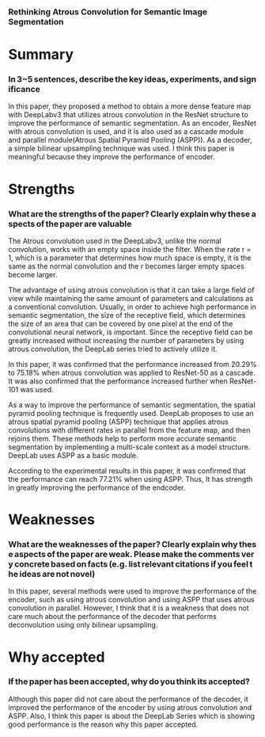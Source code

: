### Rethinking Atrous Convolution for Semantic Image Segmentation
# Summary

### In 3~5 sentences, describe the key ideas, experiments, and significance

In this paper, they proposed a method to obtain a more dense feature map with DeepLabv3 that utilizes atrous convolution in the ResNet structure to improve the performance of semantic segmentation. As an encoder, ResNet with atrous convolution is used, and it is also used as a cascade module and parallel module(Atrous Spatial Pyramid Pooling (ASPP)). As a decoder, a simple bilinear upsampling technique was used. I think this paper is meaningful because they improve the performance of encoder.


# Strengths

### What are the strengths of the paper? Clearly explain why these aspects of the paper are valuable

The Atrous convolution used in the DeepLabv3, unlike the normal convolution, works with an empty space inside the filter. When the rate r = 1, which is a parameter that determines how much space is empty, it is the same as the normal convolution and the r becomes larger empty spaces become larger.

The advantage of using atrous convolution is that it can take a large field of view while maintaining the same amount of parameters and calculations as a conventional convolution. Usually, in order to achieve high performance in semantic segmentation, the size of the receptive field, which determines the size of an area that can be covered by one pixel at the end of the convolutional neural network, is important. Since the receptive field can be greatly increased without increasing the number of parameters by using atrous convolution, the DeepLab series tried to actively utilize it.

In this paper, it was confirmed that the performance increased from 20.29% to 75.18% when atrous convolution was applied to ResNet-50 as a cascade. It was also confirmed that the performance increased further when ResNet-101 was used.

As a way to improve the performance of semantic segmentation, the spatial pyramid pooling technique is frequently used. DeepLab proposes to use an atrous spatial pyramid pooling (ASPP) technique that applies atrous convolutions with different rates in parallel from the feature map, and then rejoins them. These methods help to perform more accurate semantic segmentation by implementing a multi-scale context as a model structure. DeepLab uses ASPP as a basic module.

According to the experimental results in this paper, it was confirmed that the performance can reach 77.21% when using ASPP. Thus, It has strength in greatly improving the performance of the endcoder.


# Weaknesses

### What are the weaknesses of the paper? Clearly explain why these aspects of the paper are weak. Please make the comments very concrete based on facts (e.g. list relevant citations if you feel the ideas are not novel)

In this paper, several methods were used to improve the performance of the encoder, such as using atrous convolution and using ASPP that uses atrous convolution in parallel. However, I think that it is a weakness that does not care much about the performance of the decoder that performs deconvolution using only bilinear upsampling.


# Why accepted

### If the paper has been accepted, why do you think its accepted?

Although this paper did not care about the performance of the decoder, it improved the performance of the encoder by using atrous convolution and ASPP. Also, I think this paper is about the DeepLab Series which is showing good performance is the reason why this paper accepted.
